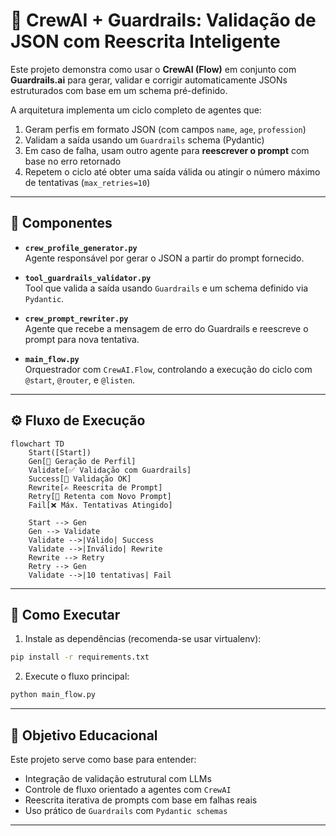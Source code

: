 # 🤖 CrewAI + Guardrails: Validação de JSON com Reescrita Inteligente

Este projeto demonstra como usar o **CrewAI (Flow)** em conjunto com **Guardrails.ai** para gerar, validar e corrigir automaticamente JSONs estruturados com base em um schema pré-definido.

A arquitetura implementa um ciclo completo de agentes que:

1. Geram perfis em formato JSON (com campos `name`, `age`, `profession`)
2. Validam a saída usando um `Guardrails` schema (Pydantic)
3. Em caso de falha, usam outro agente para **reescrever o prompt** com base no erro retornado
4. Repetem o ciclo até obter uma saída válida ou atingir o número máximo de tentativas (`max_retries=10`)

---

## 🧩 Componentes

- **`crew_profile_generator.py`**  
  Agente responsável por gerar o JSON a partir do prompt fornecido.

- **`tool_guardrails_validator.py`**  
  Tool que valida a saída usando `Guardrails` e um schema definido via `Pydantic`.

- **`crew_prompt_rewriter.py`**  
  Agente que recebe a mensagem de erro do Guardrails e reescreve o prompt para nova tentativa.

- **`main_flow.py`**  
  Orquestrador com `CrewAI.Flow`, controlando a execução do ciclo com `@start`, `@router`, e `@listen`.

---

## ⚙️ Fluxo de Execução

```mermaid
flowchart TD
    Start([Start])
    Gen[🔁 Geração de Perfil]
    Validate[✅ Validação com Guardrails]
    Success[🎉 Validação OK]
    Rewrite[✍️ Reescrita de Prompt]
    Retry[🔁 Retenta com Novo Prompt]
    Fail[❌ Máx. Tentativas Atingido]

    Start --> Gen
    Gen --> Validate
    Validate -->|Válido| Success
    Validate -->|Inválido| Rewrite
    Rewrite --> Retry
    Retry --> Gen
    Validate -->|10 tentativas| Fail
````

---

## 🚀 Como Executar

1. Instale as dependências (recomenda-se usar virtualenv):

```bash
pip install -r requirements.txt
```

2. Execute o fluxo principal:

```bash
python main_flow.py
```

---

## 🎯 Objetivo Educacional

Este projeto serve como base para entender:

* Integração de validação estrutural com LLMs
* Controle de fluxo orientado a agentes com `CrewAI`
* Reescrita iterativa de prompts com base em falhas reais
* Uso prático de `Guardrails` com `Pydantic schemas`

---